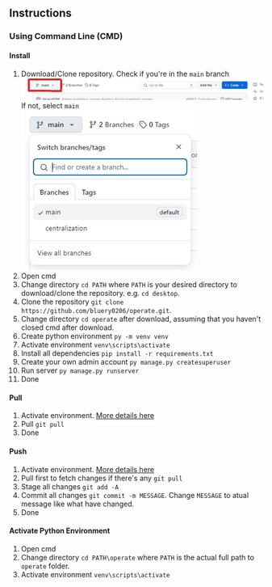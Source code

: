 ## Instructions

### Using Command Line (CMD)

#### Install
1. Download/Clone repository. Check if you're in the `main` branch
  <br/> ![branch](markdown_images/branches.jpg)
  <br/> If not, select `main`
  <br/> ![branch](markdown_images/select_branches.jpg)
2. Open cmd
3. Change directory `cd PATH` where `PATH` is your desired directory to download/clone the repository. e.g. `cd desktop`.
4. Clone the repository `git clone https://github.com/bluery0206/operate.git`.
5. Change directory `cd operate` after download, assuming that you haven't closed cmd after download.
6. Create python environment `py -m venv venv`
7. Activate environment `venv\scripts\activate`
8. Install all dependencies `pip install -r requirements.txt`
9. Create your own admin account `py manage.py createsuperuser`
10. Run server `py manage.py runserver`
11. Done

#### Pull
1. Activate environment. [More details here](#activating-python-environment)
4. Pull `git pull`
5. Done

#### Push
1. Activate environment. [More details here](#activating-python-environment)
4. Pull first to fetch changes if there's any `git pull`
5. Stage all changes `git add -A`
6. Commit all changes `git commit -m MESSAGE`. Change `MESSAGE` to atual message like what have changed.
7. Done

#### Activate Python Environment
1. Open cmd
2. Change directory `cd PATH\operate` where `PATH` is the actual full path to `operate` folder.
3. Activate environment `venv\scripts\activate`
